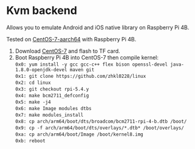 # Kvm backend

Allows you to emulate Android and iOS native library on Raspberry Pi 4B.<br>

Tested on [CentOS-7-aarch64](https://mirrors.bfsu.edu.cn/centos-altarch/7.9.2009/isos/aarch64/images/CentOS-Userland-7-aarch64-RaspberryPI-Minimal-4-2009-sda.raw.xz) with Raspberry Pi 4B.<br>

1. Download [CentOS-7](https://mirrors.bfsu.edu.cn/centos-altarch/7.9.2009/isos/aarch64/images/CentOS-Userland-7-aarch64-RaspberryPI-Minimal-4-2009-sda.raw.xz) and flash to TF card.
2. Boot Raspberry Pi 4B into CentOS-7 then compile kernel:<br>
   ` 0x0: yum install -y gcc gcc-c++ flex bison openssl-devel java-1.8.0-openjdk-devel maven git `<br>
   ` 0x1: git clone https://github.com/zhkl0228/linux `<br>
   ` 0x2: cd linux `<br>
   ` 0x3: git checkout rpi-5.4.y `<br>
   ` 0x4: make bcm2711_defconfig `<br>
   ` 0x5: make -j4 `<br>
   ` 0x6: make Image modules dtbs `<br>
   ` 0x7: make modules_install `<br>
   ` 0x8: cp arch/arm64/boot/dts/broadcom/bcm2711-rpi-4-b.dtb /boot/ `<br>
   ` 0x9: cp -f arch/arm64/boot/dts/overlays/*.dtb* /boot/overlays/ `<br>
   ` 0xa: cp arch/arm64/boot/Image /boot/kernel8.img `<br>
   ` 0xb: reboot `<br>
